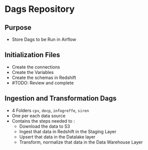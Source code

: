 # Dags Repository
## Purpose
- Store Dags to be Run in Airflow

## Initialization Files
- Create the connections
- Create the Variables
- Create the schemas in Redshift 
- #TODO: Review and complete

## Ingestion and Transformation Dags
- 4 Folders `cpv`, `decp`, `infogreffe`, `siren`
- One per each data source
- Contains the steps needed to :
    - Download the data to S3
    - Ingest that data in Redshift in the Staging Layer
    - Upsert that data in the Datalake layer
    - Transform, normalize that data in the Data Warehouse Layer

 